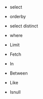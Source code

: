 * select

* orderby

* select distinct

* where

* Limit

* Fetch

* In

* Between

* Like

* Isnull
